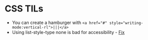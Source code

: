 # CSS TILs
- You can create a hamburger with `<a href="#" style="writing-mode:vertical-rl">|||</a>`
- Using list-style-type none is bad for accessibility - [Fix][1]

[1]: https://unfetteredthoughts.net/2017/09/26/voiceover-and-list-style-type-none/
